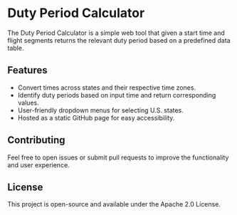 # Duty Period Calculator
The Duty Period Calculator is a simple web tool that given a start time and flight segments returns the relevant duty period based on a predefined data table.

## Features
- Convert times across states and their respective time zones.
- Identify duty periods based on input time and return corresponding values.
- User-friendly dropdown menus for selecting U.S. states.
- Hosted as a static GitHub page for easy accessibility.

## Contributing
Feel free to open issues or submit pull requests to improve the functionality and user experience.

## License
This project is open-source and available under the Apache 2.0 License.